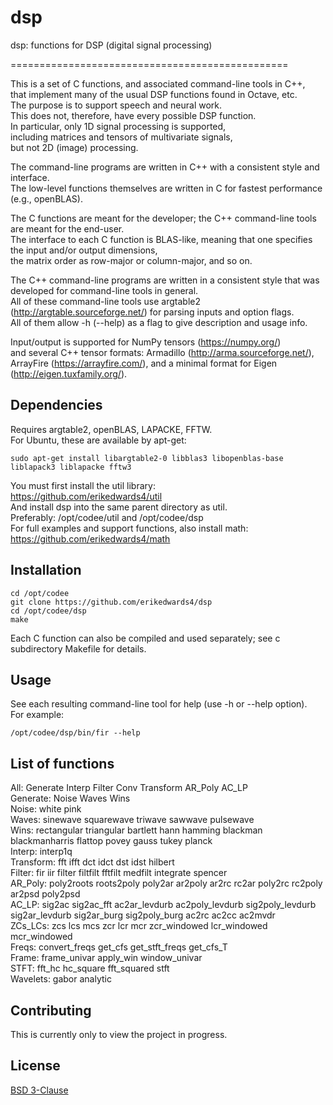 # dsp

dsp: functions for DSP (digital signal processing)

================================================

This is a set of C functions, and associated command-line tools in C++,  
that implement many of the usual DSP functions found in Octave, etc.  
The purpose is to support speech and neural work.  
This does not, therefore, have every possible DSP function.  
In particular, only 1D signal processing is supported,  
including matrices and tensors of multivariate signals,  
but not 2D (image) processing.  

The command-line programs are written in C++ with a consistent style and interface.  
The low-level functions themselves are written in C for fastest performance (e.g., openBLAS).  

The C functions are meant for the developer; the C++ command-line tools are meant for the end-user.  
The interface to each C function is BLAS-like, meaning that one specifies the input and/or output dimensions,  
the matrix order as row-major or column-major, and so on.  

The C++ command-line programs are written in a consistent style that was developed for command-line tools in general.  
All of these command-line tools use argtable2 (http://argtable.sourceforge.net/) for parsing inputs and option flags.  
All of them allow -h (--help) as a flag to give description and usage info.  

Input/output is supported for NumPy tensors (https://numpy.org/)  
and several C++ tensor formats: Armadillo (http://arma.sourceforge.net/),  
ArrayFire (https://arrayfire.com/), and a minimal format for Eigen (http://eigen.tuxfamily.org/).  


## Dependencies
Requires argtable2, openBLAS, LAPACKE, FFTW.  
For Ubuntu, these are available by apt-get:  
```
sudo apt-get install libargtable2-0 libblas3 libopenblas-base liblapack3 liblapacke fftw3  
```

You must first install the util library:  
https://github.com/erikedwards4/util  
And install dsp into the same parent directory as util.  
Preferably: /opt/codee/util and /opt/codee/dsp  
For full examples and support functions, also install math:  
https://github.com/erikedwards4/math  


## Installation
```
cd /opt/codee  
git clone https://github.com/erikedwards4/dsp  
cd /opt/codee/dsp  
make  
```

Each C function can also be compiled and used separately; see c subdirectory Makefile for details.  


## Usage
See each resulting command-line tool for help (use -h or --help option).  
For example:  
```
/opt/codee/dsp/bin/fir --help
```


## List of functions
All: Generate Interp Filter Conv Transform AR_Poly AC_LP  
Generate: Noise Waves Wins  
Noise: white pink  
Waves: sinewave squarewave triwave sawwave pulsewave  
Wins: rectangular triangular bartlett hann hamming blackman blackmanharris flattop povey gauss tukey planck  
Interp: interp1q  
Transform: fft ifft dct idct dst idst hilbert  
Filter: fir iir filter filtfilt fftfilt medfilt integrate spencer  
AR_Poly: poly2roots roots2poly poly2ar ar2poly ar2rc rc2ar poly2rc rc2poly ar2psd poly2psd  
AC_LP: sig2ac sig2ac_fft ac2ar_levdurb ac2poly_levdurb sig2poly_levdurb sig2ar_levdurb sig2ar_burg sig2poly_burg ac2rc ac2cc ac2mvdr  
ZCs_LCs: zcs lcs mcs zcr lcr mcr zcr_windowed lcr_windowed mcr_windowed  
Freqs: convert_freqs get_cfs get_stft_freqs get_cfs_T  
Frame: frame_univar apply_win window_univar  
STFT: fft_hc hc_square fft_squared stft  
Wavelets: gabor analytic  


## Contributing
This is currently only to view the project in progress.


## License
[BSD 3-Clause](https://choosealicense.com/licenses/bsd-3-clause/)
